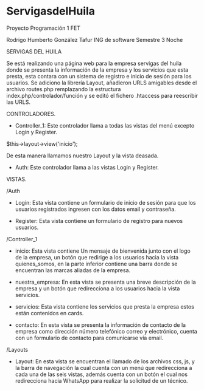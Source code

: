 # ServigasdelHuila
Proyecto Programación 1 FET

Rodrigo Humberto González Tafur 
ING de software 
Semestre 3 
Noche

SERVIGAS DEL HUILA

Se está realizando una página web para la empresa servigas del huila donde se presenta la información de la empresa y los servicios que esta presta, esta contara con un sistema de registro e inicio de sesión para los usuarios.
Se adiciono la librería Layout, añadieron URLS amigables desde el archivo routes.php remplazando la estructura index.php/controlador/función y se editó el fichero .htaccess para reescribir las URLS.

CONTROLADORES.

- Controller_1: Este controlador llama a todas las vistas del menú excepto Login y Register.

$this->layout->view('inicio');

De esta manera llamamos nuestro Layout y la vista deasada.

- Auth: Este controlador llama a las vistas Login y Register.


VISTAS. 

/Auth
-	Login: Esta vista contiene un formulario de inicio de sesión para que los usuarios registrados ingresen con los datos email y contraseña.

-	Register: Esta vista contiene un formulario de registro para nuevos usuarios.


/Controller_1
-	inicio: Esta vista contiene Un mensaje de bienvenida junto con el logo de la empresa, un botón que redirige a los usuarios hacia la vista quienes_somos, en la parte inferior contiene una barra donde se encuentran las marcas aliadas de la empresa.

-	nuestra_empresa: En esta vista se presenta una breve descripción de la empresa y un botón que redirecciona a los usuarios hacia la vista servicios.
-	servicios: Esta vista contiene los servicios que presta la empresa estos están contenidos en cards.

-	contacto: En esta vista se presenta la información de contacto de la empresa como dirección número telefónico correo y electrónico, cuenta con un formulario de contacto para comunicarse vía email.


/Layouts
-	Layout: 
En esta vista se encuentran el llamado de los archivos css, js, y la barra de navegación la cual cuenta con un menú que redirecciona a cada una de las seis vistas, además cuenta con un botón el cual nos redirecciona hacia WhatsApp para realizar la solicitud de un técnico.

